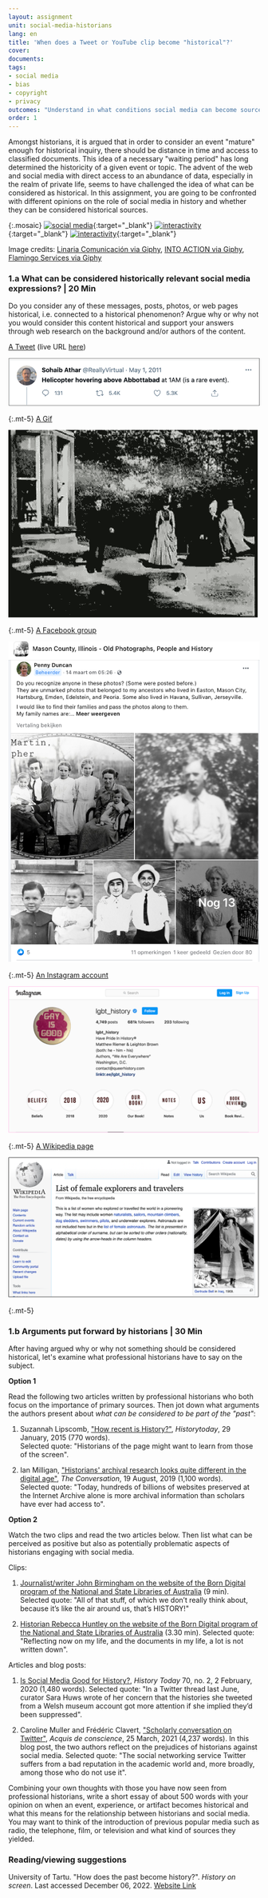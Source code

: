 ```yaml
---
layout: assignment
unit: social-media-historians
lang: en
title: 'When does a Tweet or YouTube clip become "historical"?'
cover:
documents:
tags:
- social media
- bias
- copyright
- privacy
outcomes: "Understand in what conditions social media can become sources for historical research"
order: 1
---
```


Amongst historians, it is argued that in order to consider an event "mature" enough for historical inquiry, there should be distance in time and access to classified documents. This idea of a necessary "waiting period" has long determined the historicity of a given event or topic. The advent of the web and social media with direct access to an abundance of data, especially in the realm of private life, seems to have challenged the idea of what can be considered as historical. In this assignment, you are going to be confronted with different opinions on the role of social media in history and whether they can be considered historical sources.

{:.mosaic}
[![social media](https://media.giphy.com/media/rB8CbdO6xSJofmOAKL/giphy.webp "Linaria Comunicación via Giphy")](https://giphy.com/gifs/comunicacion-linaria-linariacomunicacion-rB8CbdO6xSJofmOAKL){:target="_blank"}
[![interactivity](https://media.giphy.com/media/gIMdqhwG5Xa45Mb2Ex/giphy.webp "INTO ACTION via Giphy")](https://giphy.com/gifs/IntoAction-covid-fake-news-misinformation-gIMdqhwG5Xa45Mb2Ex){:target="_blank"}
[![interactivity](https://media.giphy.com/media/jQmn1Dkw55R3cjm3eC/giphy.webp "Flamingo Services via Giphy")](https://giphy.com/gifs/instagram-hearts-likes-jQmn1Dkw55R3cjm3eC){:target="_blank"}

Image credits:
[Linaria Comunicación via Giphy](https://media.giphy.com/media/rB8CbdO6xSJofmOAKL/giphy.gif),
[INTO ACTION via Giphy](https://media.giphy.com/media/gIMdqhwG5Xa45Mb2Ex/giphy.gif),
[Flamingo Services via Giphy](https://media.giphy.com/media/jQmn1Dkw55R3cjm3eC/giphy.gif)

<!-- more -->

<!-- briefing-student -->

### 1.a What can be considered historically relevant social media expressions?  | 20 Min
<!-- section-contents -->

Do you consider any of these messages, posts, photos, or web pages historical, i.e. connected to a historical phenomenon? Argue why or why not you would consider this content historical and support your answers through web research on the background and/or authors of the content.


[A Tweet](https://www.bbc.com/news/technology-13257940) (live URL [here](https://twitter.com/reallyvirtual/status/64780730286358528))

![tweetbinladen](../../assets/images/social-media/tweetbinladen.png)

{:.mt-5}
[A Gif](https://media.giphy.com/media/LMeVjYYdUkOoE/giphy.gif)

![firstfilm](../../assets/images/social-media/firstfilm.gif)

{:.mt-5}
[A Facebook group](https://www.facebook.com/groups/1500687070143366)

![facebook](../../assets/images/social-media/facebook.png)

{:.mt-5}
[An Instagram account](https://www.instagram.com/lgbt_history/)

![pink](../../assets/images/social-media/pink.png)

{:.mt-5}
[A Wikipedia page](https://en.wikipedia.org/wiki/List_of_female_explorers_and_travelers)

![wiki](../../assets/images/social-media/wiki.png)

{:.mt-5}

<!-- section -->

### 1.b Arguments put forward by historians | 30 Min
<!-- section-contents -->
After having argued why or why not something should be considered historical, let's examine what professional historians have to say on the subject.

**Option 1**

Read the following two articles written by professional historians who both focus on the importance of primary sources. Then jot down what arguments the authors present about *what can be considered to be part of the "past"*:

1. Suzannah Lipscomb, ["How recent is History?"](https://www.historytoday.com/how-recent-history), *Historytoday*, 29 January, 2015 (770 words).  
Selected quote: "Historians of the page might want to learn from those of the screen".

2. Ian Milligan, ["Historians' archival research looks quite different in the digital age"](https://theconversation.com/historians-archival-research-looks-quite-different-in-the-digital-age-121096), *The Conversation*, 19 August, 2019 (1,100 words).  
Selected quote: "Today, hundreds of billions of websites preserved at the Internet Archive alone is more archival information than scholars have ever had access to".

**Option 2**

Watch the two clips and read the two articles below. Then list what can be perceived as positive but also as potentially problematic aspects of historians engaging with social media.

Clips:

1. [Journalist/writer John Birmingham on the website of the Born Digital program of the National and State Libraries of Australia](https://youtu.be/p9BmO-HLcVk) (9 min).
Selected quote: "All of that stuff, of which we don’t really think about, because it’s like the air around us, that’s HISTORY!"

2. [Historian Rebecca Huntley on the website of the Born Digital program of the National and State Libraries of Australia](https://www.youtube.com/watch?v=hR9VQPfNHaE&feature=youtu.be) (3.30 min).
Selected quote: "Reflecting now on my life, and the documents in my life, a lot is not written down".

Articles and blog posts:

1. [Is Social Media Good for History?](https://www.historytoday.com/archive/head-head/social-media-good-history), *History Today* 70, no. 2, 2 February, 2020 (1,480 words).
Selected quote: "In a Twitter thread last June, curator Sara Huws wrote of her concern that the histories she tweeted from a Welsh museum account got more attention if she implied they’d been suppressed".

2. Caroline Muller and Frédéric Clavert, ["Scholarly conversation on Twitter"](https://consciences.hypotheses.org/2721), *Acquis de conscience*, 25 March, 2021 (4,237 words).
In this blog post, the two authors reflect on the prejudices of historians against social media. Selected quote: "The social networking service Twitter suffers from a bad reputation in the academic world and, more broadly, among those who do not use it".

Combining your own thoughts with those you have now seen from professional historians, write a short essay of about 500 words with your opinion on when an event, experience, or artifact becomes historical and what this means for the relationship between historians and social media. You may want to think of the introduction of previous popular media such as radio, the telephone, film, or television and what kind of sources they yielded. 

<!-- section -->

### Reading/viewing suggestions
<!-- section-contents -->
University of Tartu. "How does the past become history?". *History on screen*. Last accessed December 06, 2022. [Website Link](https://ajalugu.haridusekraanil.ee/en/theoretical/time-together/how-does-the-past-form-the-history)



<!-- briefing-teacher -->
